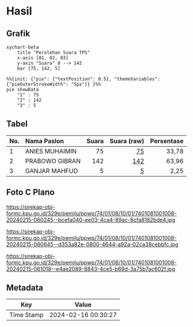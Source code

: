 # Hasil

## Grafik

```mermaid
xychart-beta
    title "Perolehan Suara TPS"
    x-axis [01, 02, 03]
    y-axis "Suara" 0 --> 142
    bar [75, 142, 5]
```

```mermaid
%%{init: {"pie": {"textPosition": 0.5}, "themeVariables": {"pieOuterStrokeWidth": "5px"}} }%%
pie showData
    "1" : 75
    "2" : 142
    "3" : 5
```

## Tabel

| No. | Nama Paslon    | Suara | Suara (raw) | Persentase |
|:--- |:-------------- | -----:| -----------:| ----------:|
| 1   | ANIES MUHAIMIN | 75    | [75][p-1]   | 33,78      |
| 2   | PRABOWO GIBRAN | 142   | [142][p-2]  | 63,96      |
| 3   | GANJAR MAHFUD  | 5     | [5][p-3]    | 2,25       |


[p-1]: https://github.com/gigit-pemilu/pemilu-2024-74-sulawesi-tenggara/blob/main/pilpres/hitung-suara/sub/74-sulawesi-tenggara/sub/01-kolaka/sub/08-watubangga/sub/1001-watubangga/sub/008-tps/sub/paslon-1.txt
[p-2]: https://github.com/gigit-pemilu/pemilu-2024-74-sulawesi-tenggara/blob/main/pilpres/hitung-suara/sub/74-sulawesi-tenggara/sub/01-kolaka/sub/08-watubangga/sub/1001-watubangga/sub/008-tps/sub/paslon-2.txt
[p-3]: https://github.com/gigit-pemilu/pemilu-2024-74-sulawesi-tenggara/blob/main/pilpres/hitung-suara/sub/74-sulawesi-tenggara/sub/01-kolaka/sub/08-watubangga/sub/1001-watubangga/sub/008-tps/sub/paslon-3.txt

## Foto C Plano

https://sirekap-obj-formc.kpu.go.id/329e/pemilu/ppwp/74/01/08/10/01/7401081001008-20240215-060245--bcefa040-ee03-4ca4-89ac-8cfa8182bde4.jpg

https://sirekap-obj-formc.kpu.go.id/329e/pemilu/ppwp/74/01/08/10/01/7401081001008-20240215-060645--d353a82e-0800-4644-a92a-02ca38cebbfc.jpg

https://sirekap-obj-formc.kpu.go.id/329e/pemilu/ppwp/74/01/08/10/01/7401081001008-20240215-061018--e4ae2089-8843-4ce5-b69d-3a75b7ac602f.jpg


## Metadata

| Key        | Value               |
| ---------- | ------------------- |
| Time Stamp | 2024-02-16 00:30:27 |



